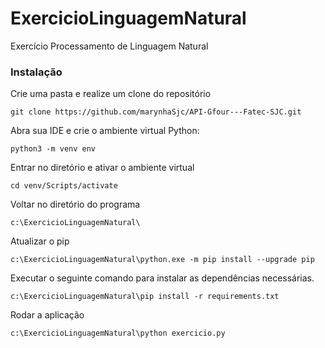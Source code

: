 # ExercicioLinguagemNatural
Exercício Processamento de Linguagem Natural
    
<h3>Instalação</h3>
  
Crie uma pasta e realize um clone do repositório
```
git clone https://github.com/marynhaSjc/API-Gfour---Fatec-SJC.git
```


Abra sua IDE e crie o ambiente virtual Python:
```bash(ou cmd)
python3 -m venv env
```
Entrar no diretório e ativar o ambiente virtual
```
cd venv/Scripts/activate
```
Voltar no diretório do programa
```
c:\ExercicioLinguagemNatural\
```    

Atualizar o pip
```
c:\ExercicioLinguagemNatural\python.exe -m pip install --upgrade pip
```    

Executar o seguinte comando para instalar as dependências necessárias.
```
c:\ExercicioLinguagemNatural\pip install -r requirements.txt
```        

Rodar a aplicação
```
c:\ExercicioLinguagemNatural\python exercicio.py
```
